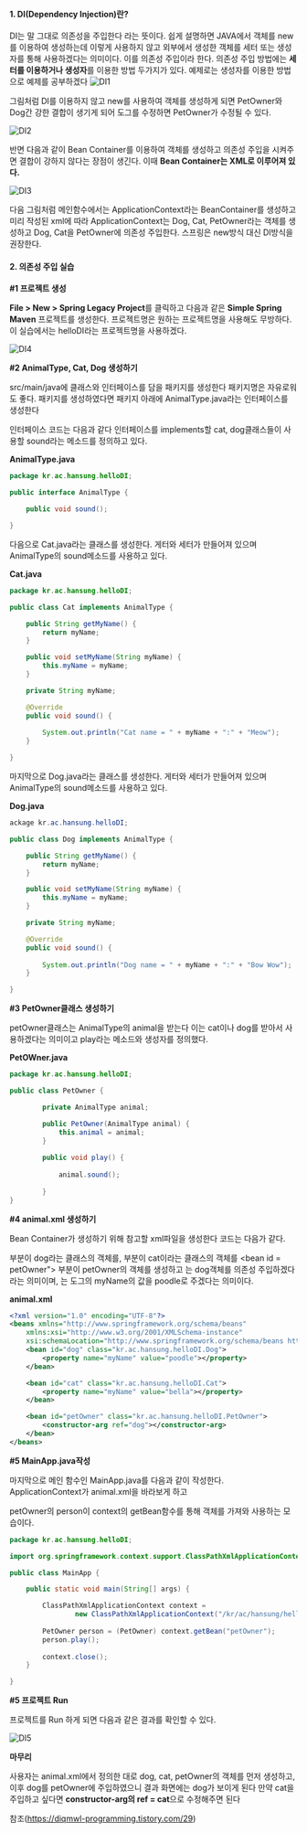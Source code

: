 #### **1. DI(Dependency Injection)란?**

DI는 말 그대로 의존성을 주입한다 라는 뜻이다. 쉽게 설명하면 JAVA에서 객체를 new를 이용하여 생성하는데 이렇게 사용하지 않고 외부에서 생성한 객체를 세터 또는 생성자를 통해 사용하겠다는 의미이다. 이를 의존성 주입이라 한다. 의존성 주입 방법에는 **세터를 이용하거나 생성자**를 이용한 방법 두가지가 있다. 예제로는 생성자를 이용한 방법으로 예제를 공부하겠다
![DI1](https://user-images.githubusercontent.com/59475851/180596880-03ef8e39-2dd6-4810-b41e-9ac58767ce47.png)



그림처럼 DI를 이용하지 않고 new를 사용하여 객체를 생성하게 되면 PetOwner와 Dog간 강한 결합이 생기게 되어 도그를 수정하면 PetOwner가 수정될 수 있다.

![DI2](https://user-images.githubusercontent.com/59475851/180596891-6b94f04e-29c4-4ce5-8934-f9f3e576b542.png)


반면 다음과 같이 Bean Container를 이용하여 객체를 생성하고 의존성 주입을 시켜주면 결합이 강하지 않다는 장점이 생긴다. 이때 **Bean Container는 XML로 이루어져 있다.**

![DI3](https://user-images.githubusercontent.com/59475851/180596898-af2be616-1aa7-476d-9b15-f9f7ab54b6a8.png)


다음 그림처럼 메인함수에서는 ApplicationContext라는 BeanContainer를 생성하고 미리 작성된 xml에 따라 ApplicationContext는 Dog, Cat, PetOwner라는 객체를 생성하고 Dog, Cat을 PetOwner에 의존성 주입한다. 스프링은 new방식 대신 DI방식을 권장한다.



#### **2. 의존성 주입 실습**

**#1 프로젝트 생성**

**File > New > Spring Legacy Project**를 클릭하고 다음과 같은 **Simple Spring Maven** 프로젝트를 생성한다. 프로젝트명은 원하는 프로젝트명을 사용해도 무방하다. 이 실습에서는 helloDI라는 프로젝트명을 사용하겠다.

![DI4](https://user-images.githubusercontent.com/59475851/180596903-8111ce56-b8f6-49ca-8ab1-152b5479fd98.png)


**#2 AnimalType, Cat, Dog 생성하기**

src/main/java에 클래스와 인터페이스를 담을 패키지를 생성한다 패키지명은 자유로워도 좋다. 패키지를 생성하였다면 패키지 아래에 AnimalType.java라는 인터페이스를 생성한다

인터페이스 코드는 다음과 같다 인터페이스를 implements할 cat, dog클래스들이 사용할 sound라는 메소드를 정의하고 있다.

**AnimalType.java**

``` JAVA
package kr.ac.hansung.helloDI;

public interface AnimalType {

	public void sound();

}
```

다음으로 Cat.java라는 클래스를 생성한다. 게터와 세터가 만들어져 있으며 AnimalType의 sound메소드를 사용하고 있다.



**Cat.java**

```JAVA
package kr.ac.hansung.helloDI;

public class Cat implements AnimalType {

	public String getMyName() {
		return myName;
	}

	public void setMyName(String myName) {
		this.myName = myName;
	}

	private String myName;

	@Override
	public void sound() {
		
		System.out.println("Cat name = " + myName + ":" + "Meow");
	}

}
```

마지막으로 Dog.java라는 클래스를 생성한다. 게터와 세터가 만들어져 있으며 AnimalType의 sound메소드를 사용하고 있다.



**Dog.java**

```java
ackage kr.ac.hansung.helloDI;

public class Dog implements AnimalType {

	public String getMyName() {
		return myName;
	}

	public void setMyName(String myName) {
		this.myName = myName;
	}

	private String myName;

	@Override
	public void sound() {
		
		System.out.println("Dog name = " + myName + ":" + "Bow Wow");
	}

}
```

**#3 PetOwner클래스 생성하기**

petOwner클래스는 AnimalType의 animal을 받는다 이는 cat이나 dog를 받아서 사용하겠다는 의미이고 play라는 메소드와 생성자를 정의했다.



**PetOWner.java**

```java
package kr.ac.hansung.helloDI;

public class PetOwner {

		private AnimalType animal;

		public PetOwner(AnimalType animal) {
			this.animal = animal;
		}
		
		public void play() {
			
			animal.sound();
		
		}
}
```

**#4 animal.xml 생성하기**

Bean Container가 생성하기 위해 참고할 xml파일을 생성한다 코드는 다음가 같다.

<bean id = "dog"> 부분이 dog라는 클래스의 객체를, <bean id = "cat"> 부분이 cat이라는 클래스의 객체를 <bean id = petOwner"> 부분이 petOwner의 객체를 생성하고 <constructor-arg ref = "dog">는 dog객체를 의존성 주입하겠다 라는 의미이며, <property name="myName" value="poddle">는 도그의 myName의 값을 poodle로 주겠다는 의미이다.



**animal.xml**

```xml
<?xml version="1.0" encoding="UTF-8"?>
<beans xmlns="http://www.springframework.org/schema/beans"
	xmlns:xsi="http://www.w3.org/2001/XMLSchema-instance"
	xsi:schemaLocation="http://www.springframework.org/schema/beans http://www.springframework.org/schema/beans/spring-beans.xsd">
	<bean id="dog" class="kr.ac.hansung.helloDI.Dog">
		<property name="myName" value="poodle"></property>
	</bean>

	<bean id="cat" class="kr.ac.hansung.helloDI.Cat">
		<property name="myName" value="bella"></property>
	</bean>

	<bean id="petOwner" class="kr.ac.hansung.helloDI.PetOwner">
		<constructor-arg ref="dog"></constructor-arg>
	</bean>
</beans>
```



**#5 MainApp.java작성**

마지막으로 메인 함수인 MainApp.java를 다음과 같이 작성한다. ApplicationContext가 animal.xml을 바라보게 하고

petOwner의 person이 context의 getBean함수를 통해 객체를 가져와 사용하는 모습이다.

```java
package kr.ac.hansung.helloDI;

import org.springframework.context.support.ClassPathXmlApplicationContext;

public class MainApp {

	public static void main(String[] args) {

		ClassPathXmlApplicationContext context = 
				new ClassPathXmlApplicationContext("/kr/ac/hansung/helloDI/conf/animal.xml");
		
		PetOwner person = (PetOwner) context.getBean("petOwner");
		person.play();
		
		context.close();
	}

}
```



**#5 프로젝트 Run**

프로젝트를 Run 하게 되면 다음과 같은 결과를 확인할 수 있다.

![DI5](https://user-images.githubusercontent.com/59475851/180596911-5ec6f668-f2bd-4059-9fd3-b126f1087a78.png)


**마무리**

사용자는 animal.xml에서 정의한 대로 dog, cat, petOwner의 객체를 먼저 생성하고, 이후 dog를 petOwner에 주입하였으니 결과 화면에는 dog가 보이게 된다 만약 cat을 주입하고 싶다면 **constructor-arg의 ref = cat**으로 수정해주면 된다



참조(https://diqmwl-programming.tistory.com/29)
